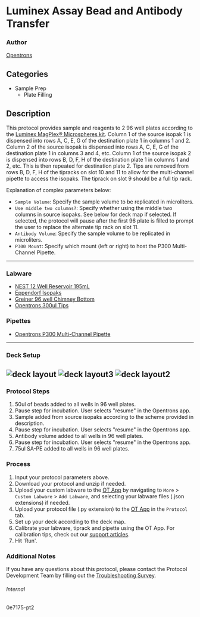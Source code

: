 # Luminex Assay Bead and Antibody Transfer

### Author
[Opentrons](https://opentrons.com/)

## Categories
* Sample Prep
	* Plate Filling

## Description
This protocol provides sample and reagents to 2 96 well plates according to the [Luminex MagPlex® Microspheres kit](https://www.luminexcorp.com/magplex-microspheres/#overview). Column 1 of the source isopak 1 is dispensed into rows A, C, E, G of the destination plate 1 in columns 1 and 2. Column 2 of the source isopak is dispensed into rows A, C, E, G of the destination plate 1 in columns 3 and 4, etc. Column 1 of the source isopak 2 is dispensed into rows B, D, F, H of the destination plate 1 in columns 1 and 2, etc. This is then repeated for destination plate 2. Tips are removed from rows B, D, F, H of the tipracks on slot 10 and 11 to allow for the multi-channel pipette to access the isopaks. The tiprack on slot 9 should be a full tip rack.


Explanation of complex parameters below:
* `Sample Volume`: Specify the sample volume to be replicated in microliters.
* `Use middle two columns?`: Specify whether using the middle two columns in source isopaks. See below for deck map if selected. If selected, the protocol will pause after the first 96 plate is filled to prompt the user to replace the alternate tip rack on slot 11. 
* `Antibody Volume`: Specify the sample volume to be replicated in microliters.
* `P300 Mount`: Specify which mount (left or right) to host the P300 Multi-Channel Pipette.

---

### Labware
* [NEST 12 Well Reservoir 195mL](https://shop.opentrons.com/consumables/)
* [Eppendorf Isopaks](https://www.eppendorf.com/dk-en/eShop-Products/Temperature-Control-and-Mixing/Accessories/IsoTherm-System-p-3880001166)
* [Greiner 96 well Chimney Bottom](https://shop.gbo.com/en/row/products/bioscience/microplates/non-binding-microplates/96-well-non-binding-microplates/655906.html)
* [Opentrons 300ul Tips](https://shop.opentrons.com/universal-filter-tips/)

### Pipettes
* [Opentrons P300 Multi-Channel Pipette](https://opentrons.com/pipettes/)


---

### Deck Setup

![deck layout](https://opentrons-protocol-library-website.s3.amazonaws.com/custom-README-images/0e7175/Screen+Shot+2022-10-03+at+12.27.35+PM.png)
![deck layout3](https://opentrons-protocol-library-website.s3.amazonaws.com/custom-README-images/0e7175/Screen+Shot+2022-10-11+at+11.15.38+AM.png)
![deck layout2](https://opentrons-protocol-library-website.s3.amazonaws.com/custom-README-images/0e7175/Screen+Shot+2022-10-03+at+12.32.42+PM.png)
---

### Protocol Steps
1. 50ul of beads added to all wells in 96 well plates.
2. Pause step for incubation. User selects "resume" in the Opentrons app.
3. Sample added from source isopaks according to the scheme provided in description.
4. Pause step for incubation. User selects "resume" in the Opentrons app.
5. Antibody volume added to all wells in 96 well plates.
6. Pause step for incubation. User selects "resume" in the Opentrons app.
7. 75ul SA-PE added to all wells in 96 well plates.

### Process
1. Input your protocol parameters above.
2. Download your protocol and unzip if needed.
3. Upload your custom labware to the [OT App](https://opentrons.com/ot-app) by navigating to `More` > `Custom Labware` > `Add Labware`, and selecting your labware files (.json extensions) if needed.
4. Upload your protocol file (.py extension) to the [OT App](https://opentrons.com/ot-app) in the `Protocol` tab.
5. Set up your deck according to the deck map.
6. Calibrate your labware, tiprack and pipette using the OT App. For calibration tips, check out our [support articles](https://support.opentrons.com/en/collections/1559720-guide-for-getting-started-with-the-ot-2).
7. Hit 'Run'.

### Additional Notes
If you have any questions about this protocol, please contact the Protocol Development Team by filling out the [Troubleshooting Survey](https://protocol-troubleshooting.paperform.co/).

###### Internal
0e7175-pt2
